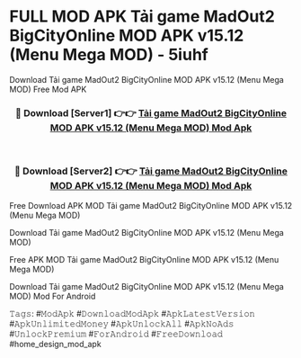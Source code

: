 # FULL MOD APK Tải game MadOut2 BigCityOnline MOD APK v15.12 (Menu Mega MOD) - 5iuhf
Download Tải game MadOut2 BigCityOnline MOD APK v15.12 (Menu Mega MOD) Free Mod APK

<div align="center">
<h3>🔴 Download [Server1] 👉👉 <a href="https://apk-comot.site?title=Tải_game_MadOut2_BigCityOnline_MOD_APK_v15.12_(Menu_Mega_MOD)">Tải game MadOut2 BigCityOnline MOD APK v15.12 (Menu Mega MOD) Mod Apk</a></h3><br>

<h3>🔴 Download [Server2] 👉👉 <a href="https://apk-comot.site?title=Tải_game_MadOut2_BigCityOnline_MOD_APK_v15.12_(Menu_Mega_MOD)">Tải game MadOut2 BigCityOnline MOD APK v15.12 (Menu Mega MOD) Mod Apk</a></h3>
</div>


Free Download APK MOD Tải game MadOut2 BigCityOnline MOD APK v15.12 (Menu Mega MOD)

Download Tải game MadOut2 BigCityOnline MOD APK v15.12 (Menu Mega MOD) 

Free APK MOD Tải game MadOut2 BigCityOnline MOD APK v15.12 (Menu Mega MOD) 

Download Tải game MadOut2 BigCityOnline MOD APK v15.12 (Menu Mega MOD) Mod For Android

𝚃𝚊𝚐𝚜: #𝙼𝚘𝚍𝙰𝚙𝚔 #𝙳𝚘𝚠𝚗𝚕𝚘𝚊𝚍𝙼𝚘𝚍𝙰𝚙𝚔 #𝙰𝚙𝚔𝙻𝚊𝚝𝚎𝚜𝚝𝚅𝚎𝚛𝚜𝚒𝚘𝚗 #𝙰𝚙𝚔𝚄𝚗𝚕𝚒𝚖𝚒𝚝𝚎𝚍𝙼𝚘𝚗𝚎𝚢 #𝙰𝚙𝚔𝚄𝚗𝚕𝚘𝚌𝚔𝙰𝚕𝚕 #𝙰𝚙𝚔𝙽𝚘𝙰𝚍𝚜 #𝚄𝚗𝚕𝚘𝚌𝚔𝙿𝚛𝚎𝚖𝚒𝚞𝚖 #𝙵𝚘𝚛𝙰𝚗𝚍𝚛𝚘𝚒𝚍 #𝙵𝚛𝚎𝚎𝙳𝚘𝚠𝚗𝚕𝚘𝚊𝚍 #home_design_mod_apk